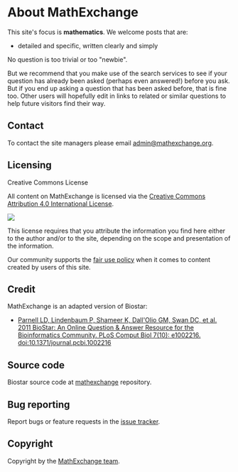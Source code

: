 # About MathExchange

This site's focus is **mathematics**. We welcome posts that are:

* detailed and specific, written clearly and simply

No question is too trivial or too "newbie".

But we recommend that you make use of the search services to see if your question has already been asked (perhaps even answered!) before you ask. But if you end up asking a question that has been asked before, that is fine too. Other users will hopefully edit in links to related or similar questions to help future visitors find their way.

## Contact

To contact the site managers please email admin@mathexchange.org.
## Licensing

Creative Commons License

All content on MathExchange is licensed via the [Creative Commons Attribution 4.0 International License][license].

![](http://i.creativecommons.org/l/by/4.0/88x31.png)

[license]: http://creativecommons.org/licenses/by/4.0/

This license requires that you attribute the information you find here either to the author and/or to the site, depending on the scope and presentation of the information.

Our community supports the [fair use policy][fair-use] when it comes to content created by users of this site.

[fair-use]: http://en.wikipedia.org/wiki/Fair_use

## Credit

MathExchange is an adapted version of Biostar:
* [Parnell LD, Lindenbaum P, Shameer K, Dall'Olio GM, Swan DC, et al. 2011 BioStar: An Online Question & Answer Resource for the Bioinformatics Community. PLoS Comput Biol 7(10): e1002216. doi:10.1371/journal.pcbi.1002216][cite]

[cite]: http://www.ploscompbiol.org/article/info%3Adoi%2F10.1371%2Fjournal.pcbi.1002216

## Source code

Biostar source code at [mathexchange][repo] repository.

[repo]: https://github.com/miofuku/math-exchange

## Bug reporting

Report bugs or feature requests in the [issue tracker][issues].

[issues]: https://github.com/miofuku/math-exchange/issues

## Copyright

Copyright by the [MathExchange team][copyright].

[copyright]: https://github.com/miofuku/math-exchange/contributors
